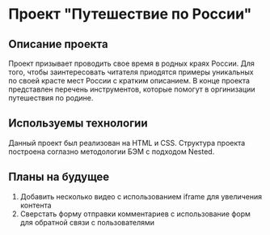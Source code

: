 # Проект "Путешествие по России"

## Описание проекта
Проект призывает проводить свое время в родных краях России. Для того, чтобы заинтересовать читателя приодятся примеры уникальных по своей красте мест России с кратким описанием.
В конце проекта представлен перечень инструментов, которые помогут в оргинизации путешествия по родине.

## Используемы технологии
Данный проект был реализован на HTML и CSS. Структура проекта построена соглазно методологии БЭМ с подходом Nested.

## Планы на будущее
1. Добавить несколько видео с использованием iframe для увеличения контента
2. Сверстать форму отправки комментариев с использование форм для обратной связи с пользователями
